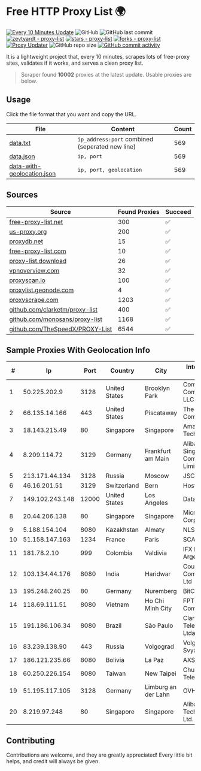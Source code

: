 
# Free HTTP Proxy List 🌍

[![Every 10 Minutes Update](https://github.com/mertguvencli/http-proxy-list/actions/workflows/main.yml/badge.svg?branch=main)](https://github.com/mertguvencli/http-proxy-list/actions/workflows/main.yml)
![GitHub](https://img.shields.io/github/license/mertguvencli/http-proxy-list)
![GitHub last commit](https://img.shields.io/github/last-commit/mertguvencli/http-proxy-list)
[![zevtyardt - proxy-list](https://img.shields.io/static/v1?label=zevtyardt&message=proxy-list&color=blue&logo=github)](https://github.com/zevtyardt/proxy-list "Go to GitHub repo")
[![stars - proxy-list](https://img.shields.io/github/stars/zevtyardt/proxy-list?style=social)](https://github.com/zevtyardt/proxy-list)
[![forks - proxy-list](https://img.shields.io/github/forks/zevtyardt/proxy-list?style=social)](https://github.com/zevtyardt/proxy-list)
[![Proxy Updater](https://github.com/zevtyardt/proxy-list/workflows/Proxy%20Updater/badge.svg)](https://github.com/zevtyardt/proxy-list/actions?query=workflow:"Proxy+Updater")
![GitHub repo size](https://img.shields.io/github/repo-size/zevtyardt/proxy-list)
[![GitHub commit activity](https://img.shields.io/github/commit-activity/m/zevtyardt/proxy-list?logo=commits)](https://github.com/zevtyardt/proxy-list/commits/main)

It is a lightweight project that, every 10 minutes, scrapes lots of free-proxy sites, validates if it works, and serves a clean proxy list.

> Scraper found **10002** proxies at the latest update. Usable proxies are below.

## Usage

Click the file format that you want and copy the URL.

|File|Content|Count|
|----|-------|-----|
|[data.txt](https://raw.githubusercontent.com/mertguvencli/http-proxy-list/main/proxy-list/data.txt)|`ip_address:port` combined (seperated new line)|569|
|[data.json](https://raw.githubusercontent.com/mertguvencli/http-proxy-list/main/proxy-list/data.json)|`ip, port`|569|
|[data-with-geolocation.json](https://raw.githubusercontent.com/mertguvencli/http-proxy-list/main/proxy-list/data-with-geolocation.json)|`ip, port, geolocation`|569|

## Sources

|Source|Found Proxies|Succeed|
|------|-------------|-------|
|[free-proxy-list.net](https://free-proxy-list.net)|300|✅|
|[us-proxy.org](https://www.us-proxy.org)|200|✅|
|[proxydb.net](http://proxydb.net)|15|✅|
|[free-proxy-list.com](https://free-proxy-list.com/?page=&port=&type%5B%5D=http&type%5B%5D=https&up_time=0&search=Search)|10|✅|
|[proxy-list.download](https://www.proxy-list.download/HTTP)|26|✅|
|[vpnoverview.com](https://vpnoverview.com/privacy/anonymous-browsing/free-proxy-servers)|32|✅|
|[proxyscan.io](https://www.proxyscan.io)|100|✅|
|[proxylist.geonode.com](https://proxylist.geonode.com/api/proxy-list?limit=300&page=1&sort_by=lastChecked&sort_type=desc&protocols=http,https)|4|✅|
|[proxyscrape.com](https://api.proxyscrape.com/v2/?request=displayproxies&protocol=http&timeout=10000&country=all&ssl=all&anonymity=all)|1203|✅|
|[github.com/clarketm/proxy-list](https://raw.githubusercontent.com/clarketm/proxy-list/master/proxy-list-raw.txt)|400|✅|
|[github.com/monosans/proxy-list](https://raw.githubusercontent.com/monosans/proxy-list/main/proxies/http.txt)|1168|✅|
|[github.com/TheSpeedX/PROXY-List](https://raw.githubusercontent.com/TheSpeedX/PROXY-List/master/http.txt)|6544|✅|


## Sample Proxies With Geolocation Info

|#|Ip|Port|Country|City|Internet Service Provider|
|-|--|----|-------|----|-------------------------|
|1|50.225.202.9|3128|United States|Brooklyn Park|Comcast Cable Communications, LLC|
|2|66.135.14.166|443|United States|Piscataway|The Constant Company, LLC|
|3|18.143.215.49|80|Singapore|Singapore|Amazon Technologies Inc.|
|4|8.209.114.72|3129|Germany|Frankfurt am Main|Alibaba.com Singapore E-Commerce Private Limited|
|5|213.171.44.134|3128|Russia|Moscow|JSC Comcor|
|6|46.16.201.51|3129|Switzerland|Bern|Hosteur SA|
|7|149.102.243.148|12000|United States|Los Angeles|Datacamp Limited|
|8|20.44.206.138|80|Singapore|Singapore|Microsoft Corporation|
|9|5.188.154.104|8080|Kazakhstan|Almaty|NLS|
|10|51.158.147.163|1234|France|Paris|SCALEWAY|
|11|181.78.2.10|999|Colombia|Valdivia|IFX Networks Argentina S.R.L|
|12|103.134.44.176|8080|India|Haridwar|Countrylink Communiction Pvt Ltd|
|13|195.248.240.25|80|Germany|Nuremberg|BitCommand|
|14|118.69.111.51|8080|Vietnam|Ho Chi Minh City|FPT Telecom Company|
|15|191.186.106.34|8080|Brazil|São Paulo|Claro NXT Telecomunicacoes Ltda|
|16|83.239.138.90|443|Russia|Volgograd|Volgograd Electro Svyaz|
|17|186.121.235.66|8080|Bolivia|La Paz|AXS Bolivia S. A.|
|18|60.250.226.154|8080|Taiwan|New Taipei|Chunghwa Telecom Co., Ltd.|
|19|51.195.117.105|3128|Germany|Limburg an der Lahn|OVH SAS|
|20|8.219.97.248|80|Singapore|Singapore|Alibaba (US) Technology Co., Ltd.|



## Contributing

Contributions are welcome, and they are greatly appreciated! Every
little bit helps, and credit will always be given.

